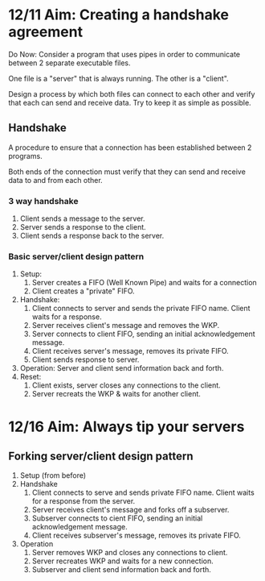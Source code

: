 # 12/11 Aim: Creating a handshake agreement

Do Now: Consider a program that uses pipes in order to communicate
between 2 separate executable files.

One file is a "server" that is always running. The other is a "client".

Design a process by which both files can connect to each other and
verify that each can send and receive data. Try to keep it as simple
as possible.

## Handshake

A procedure to ensure that a connection has been established between 2
programs.

Both ends of the connection must verify that they can send and receive data
to and from each other.

### 3 way handshake

1. Client sends a message to the server.
2. Server sends a response to the client.
3. Client sends a response back to the server.

### Basic server/client design pattern

1. Setup:
    1. Server creates a FIFO (Well Known Pipe) and waits for a connection
    2. Client creates a "private" FIFO.
2. Handshake:
    1. Client connects to server and sends the private FIFO name. Client
       waits for a response.
    2. Server receives client's message and removes the WKP.
    3. Server connects to client FIFO, sending an initial acknowledgement
       message.
    4. Client receives server's message, removes its private FIFO.
    5. Client sends response to server.
3. Operation: Server and client send information back and forth.
4. Reset:
    1. Client exists, server closes any connections to the client.
    2. Server recreats the WKP & waits for another client.

# 12/16 Aim: Always tip your servers

## Forking server/client design pattern

1. Setup (from before)
2. Handshake
    1. Client connects to serve and sends private FIFO name. Client waits
       for a response from the server.
    2. Server receives client's message and forks off a subserver.
    3. Subserver connects to cient FIFO, sending an initial acknowledgement
       message.
    4. Client receives subserver's message, removes its private FIFO.
3. Operation
    1. Server removes WKP and closes any connections to client.
    2. Server recreates WKP and waits for a new connection.
    3. Subserver and client send information back and forth.
